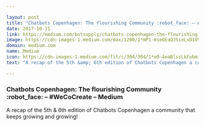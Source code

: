 ```yaml
---

layout: post
title: "Chatbots Copenhagen: The flourishing Community :robot_face: – #WeCoCreate – Medium"
date: 2017-10-31
link: https://medium.com/botsupply/chatbots-copenhagen-the-flourishing-community-523cdd6f61c9?source=rss------machine_learning-5
image: https://cdn-images-1.medium.com/max/1200/1*mP1-mseOEaQJSieLxD1UVw.png
domain: medium.com
name: Medium
icon: https://cdn-images-1.medium.com/fit/c/304/304/1*e0-4eaBlssLkFubmJi31zg.png
text: "A recap of the 5th &amp; 6th edition of Chatbots Copenhagen a community that keeps growing and growing!"

---
```


### Chatbots Copenhagen: The flourishing Community :robot_face: – #WeCoCreate – Medium

A recap of the 5th &amp; 6th edition of Chatbots Copenhagen a community that keeps growing and growing!